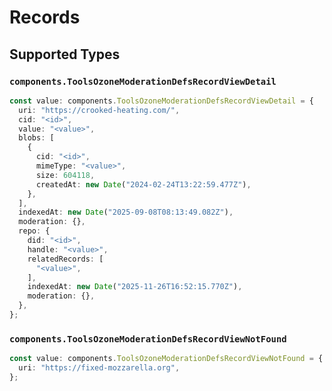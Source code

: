# Records


## Supported Types

### `components.ToolsOzoneModerationDefsRecordViewDetail`

```typescript
const value: components.ToolsOzoneModerationDefsRecordViewDetail = {
  uri: "https://crooked-heating.com/",
  cid: "<id>",
  value: "<value>",
  blobs: [
    {
      cid: "<id>",
      mimeType: "<value>",
      size: 604118,
      createdAt: new Date("2024-02-24T13:22:59.477Z"),
    },
  ],
  indexedAt: new Date("2025-09-08T08:13:49.082Z"),
  moderation: {},
  repo: {
    did: "<id>",
    handle: "<value>",
    relatedRecords: [
      "<value>",
    ],
    indexedAt: new Date("2025-11-26T16:52:15.770Z"),
    moderation: {},
  },
};
```

### `components.ToolsOzoneModerationDefsRecordViewNotFound`

```typescript
const value: components.ToolsOzoneModerationDefsRecordViewNotFound = {
  uri: "https://fixed-mozzarella.org",
};
```

